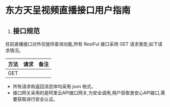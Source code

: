 # **东方天呈视频直播接口用户指南**

1. ## 接口规范

目前直播接口对外仅提供查询功能,所有 RestFul 接口采用 GET 请求类型,如下请求情况。

| 方法 | 请求 | 备注 |
| :--- | :--- | :--- |
| GET |  |  |

* 所有请求和返回消息体均采用 json 格式。
* 接口网关采用的是阿里云API接口网关,为安全调用,用户获取食安心API接口,需要获取进行安全认证。



